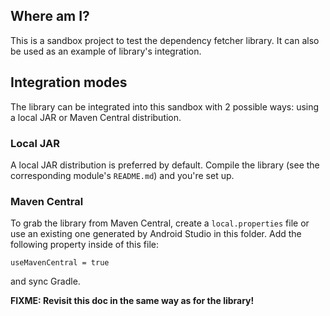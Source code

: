 ## Where am I?

This is a sandbox project to test the dependency fetcher library. 
It can also be used as an example of library's integration.


## Integration modes

The library can be integrated into this sandbox with 2 possible ways: using a local JAR or Maven Central distribution.


### Local JAR

A local JAR distribution is preferred by default. 
Compile the library (see the corresponding module's `README.md`) and you're set up.


### Maven Central

To grab the library from Maven Central, create a `local.properties` file 
or use an existing one generated by Android Studio in this folder.
Add the following property inside of this file:
```
useMavenCentral = true
```
and sync Gradle.

**FIXME: Revisit this doc in the same way as for the library!**
